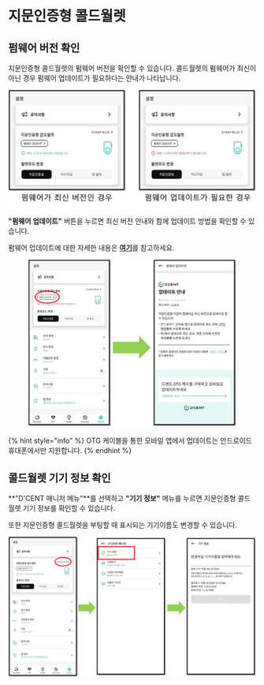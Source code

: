 # 지문인증형 콜드월렛

## 펌웨어 버전 확인 <a href="#firmware-version" id="firmware-version"></a>

지문인증형 콜드월렛의 펌웨어 버전을 확인할 수 있습니다. 콜드월렛의 펌웨어가 최신이 아닌 경우 펌웨어 업데이트가 필요하다는 안내가 나타납니다.

<div align="left">

<img src="../../../.gitbook/assets/Setting-11.png" alt="">

</div>

**"펌웨어  업데이트"** 버튼을 누르면 최신 버전 안내와 함께 업데이트 방법을 확인할 수 있습니다.

펌웨어 업데이트에 대한 자세한 내용은 [**여기**](../../../biometric-wallet/firmware-update-from-computer/)를 참고하세요.

<figure><img src="../../../.gitbook/assets/Setting-12.png" alt=""><figcaption></figcaption></figure>

{% hint style="info" %}
OTG 케이블을 통한 모바일 앱에서 업데이트는 안드로이드 휴대폰에서만 지원합니다.
{% endhint %}

## 콜드월렛 기기 정보 확인 <a href="#device-label" id="device-label"></a>

**"D'CENT 매니저 메뉴"**를 선택하고 **"기기 정보"** 메뉴를 누르면  지문인증형 콜드월렛 기기 정보를 확인할 수 있습니다.

또한 지문인증형 콜드월렛을 부팅할 때 표시되는 기기이름도 변경할 수 있습니다.

<div align="left">

<img src="../../../.gitbook/assets/Setting-13.png" alt="">

</div>
